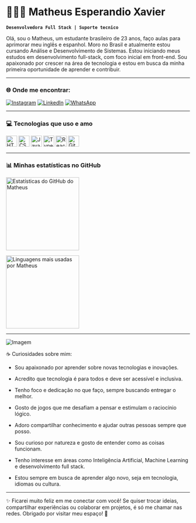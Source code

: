 #  🧑🏾‍💻 Matheus Esperandio Xavier

**`Desenvolvedora Full Stack | Suporte tecnico`**

Olá, sou o Matheus, um estudante brasileiro de 23 anos, faço aulas para aprimorar meu inglês e espanhol. Moro no Brasil e atualmente estou cursando Análise e Desenvolvimento de Sistemas. Estou iniciando meus estudos em desenvolvimento full-stack, com foco inicial em front-end. Sou apaixonado por crescer na área de tecnologia e estou em busca da minha primeira oportunidade de aprender e contribuir.

---

### 🌐 Onde me encontrar:
[![Instagram](https://img.shields.io/badge/Instagram-E4405F?style=for-the-badge&logo=instagram&logoColor=white)](https://www.instagram.com/matheus_sperandioo/)
[![LinkedIn](https://img.shields.io/badge/LinkedIn-0077B5?style=for-the-badge&logo=linkedin&logoColor=white)](https://www.linkedin.com/in/matheus-esperandio-xavier-1b4967309/)
[![WhatsApp](https://img.shields.io/badge/WhatsApp-25D366?style=for-the-badge&logo=whatsapp&logoColor=white)](https://wa.me/5527988565187)


---

### 💻 Tecnologias que uso e amo

<div align="left">
  <img title="HTML" width="30px" src="https://cdn.jsdelivr.net/gh/devicons/devicon@latest/icons/html5/html5-original.svg" />
  <img title="CSS" width="30px" src="https://cdn.jsdelivr.net/gh/devicons/devicon@latest/icons/css3/css3-original.svg" />
  <img title="JavaScript" width="30px" src="https://cdn.jsdelivr.net/gh/devicons/devicon@latest/icons/javascript/javascript-original.svg" />
  <img title="TypeScript" width="30px" src="https://cdn.jsdelivr.net/gh/devicons/devicon@latest/icons/typescript/typescript-original.svg" />
  <img title="React" width="30px" src="https://cdn.jsdelivr.net/gh/devicons/devicon@latest/icons/react/react-original.svg" />
  <img title="Git" width="30px" src="https://cdn.jsdelivr.net/gh/devicons/devicon@latest/icons/git/git-original.svg" />
</div>

---

### 📊 Minhas estatísticas no GitHub

<p align="left">
  <img 
    height="200" 
    src="https://github-readme-stats.vercel.app/api?username=Prometheus-ux&show_icons=true&theme=tokyonight&include_all_commits=true&locale=pt-br" 
    alt="Estatísticas do GitHub do Matheus"
    style="margin-right: 20px;"
  />
  
  <img 
    height="200" 
    src="https://github-readme-stats.vercel.app/api/top-langs/?username=Prometheus-ux&theme=tokyonight&layout=compact&custom_title=Tecnologias&langs_count=9" 
    alt="Linguagens mais usadas por Matheus"
  />
</p>

---

<p align="left">
  <img align="center" src="https://github.com/VariableBee/VariableBee/assets/77739311/4e9f41af-6b57-49a7-b15a-74322e96b4d7" alt="Imagem">
</p>




☕ Curiosidades sobre mim:
- Sou apaixonado por aprender sobre novas tecnologias e inovações.

- Acredito que tecnologia é para todos e deve ser acessível e inclusiva.

- Tenho foco e dedicação no que faço, sempre buscando entregar o melhor.

- Gosto de jogos que me desafiam a pensar e estimulam o raciocínio lógico.

- Adoro compartilhar conhecimento e ajudar outras pessoas sempre que posso.

- Sou curioso por natureza e gosto de entender como as coisas funcionam.

- Tenho interesse em áreas como Inteligência Artificial, Machine Learning e desenvolvimento full stack.

- Estou sempre em busca de aprender algo novo, seja em tecnologia, idiomas ou cultura.

---

✨ Ficarei muito feliz em me conectar com você! Se quiser trocar ideias, compartilhar experiências ou colaborar em projetos, é só me chamar nas redes.
Obrigado por visitar meu espaço! 💙

